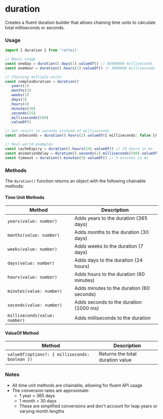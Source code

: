# duration

Creates a fluent duration builder that allows chaining time units to calculate total milliseconds or seconds.

### Usage

```ts
import { duration } from 'rattail'

// Basic usage
const oneDay = duration().days(1).valueOf() // 86400000 milliseconds
const oneHour = duration().hours(1).valueOf() // 3600000 milliseconds

// Chaining multiple units
const complexDuration = duration()
  .years(1)
  .months(2)
  .weeks(1)
  .days(3)
  .hours(4)
  .minutes(30)
  .seconds(15)
  .milliseconds(500)
  .valueOf()

// Get result in seconds instead of milliseconds
const inSeconds = duration().hours(2).valueOf({ milliseconds: false }) // 7200 seconds

// Real-world examples
const cacheExpiry = duration().hours(24).valueOf() // 24 hours in ms
const animationDelay = duration().seconds(2).milliseconds(500).valueOf() // 2.5 seconds in ms
const timeout = duration().minutes(5).valueOf() // 5 minutes in ms
```

### Methods

The `duration()` function returns an object with the following chainable methods:

#### Time Unit Methods

| Method                        | Description                               |
| ----------------------------- | ----------------------------------------- |
| `years(value: number)`        | Adds years to the duration (365 days)     |
| `months(value: number)`       | Adds months to the duration (30 days)     |
| `weeks(value: number)`        | Adds weeks to the duration (7 days)       |
| `days(value: number)`         | Adds days to the duration (24 hours)      |
| `hours(value: number)`        | Adds hours to the duration (60 minutes)   |
| `minutes(value: number)`      | Adds minutes to the duration (60 seconds) |
| `seconds(value: number)`      | Adds seconds to the duration (1000 ms)    |
| `milliseconds(value: number)` | Adds milliseconds to the duration         |

#### ValueOf Method

| Method                                         | Description                      |
| ---------------------------------------------- | -------------------------------- |
| `valueOf(options?: { milliseconds: boolean })` | Returns the total duration value |

### Notes

- All time unit methods are chainable, allowing for fluent API usage
- The conversion rates are approximate:
  - 1 year = 365 days
  - 1 month = 30 days
  - These are simplified conversions and don't account for leap years or varying month lengths
